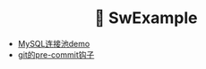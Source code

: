 <h1 align="center">🐳 SwExample</h1>

* [MySQL连接池demo](https://github.com/sy-records/SwExample/blob/master/src/MysqlPool.php)
* [git的pre-commit钩子](https://github.com/sy-records/SwExample/blob/master/shell/pre-commit)
